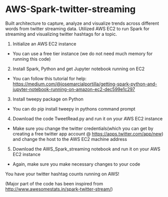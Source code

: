 # AWS-Spark-twitter-streaming
Built architecture to capture, analyze and visualize trends across different words from twitter streaming data. Utilized AWS EC2 to run Spark for streaming and visualizing twitter hashtags for a topic.

1. Initialize an AWS EC2 instance 
 - You can use a free tier instance (we do not need much memory for running this code)


2. Install Spark, Python and get Jupyter notebook running on EC2 
 - You can follow this tutorial for help: https://medium.com/@josemarcialportilla/getting-spark-python-and-jupyter-notebook-running-on-amazon-ec2-dec599e1c297
 

3. Install tweepy package on Python
 - You can do pip install tweepy in pythons command prompt
 

4. Download the code TweetRead.py and run it on your AWS EC2 instance
 - Make sure you change the twitter credentials(which you can get by creating a free twitter app account @ https://apps.twitter.com/app/new) and change the host to the AWS EC2 machine address
 

5. Download the AWS_Spark_streaming notebook and run it on your AWS EC2 instance
 - Again, make sure you make necessary changes to your code
 

You have your twitter hashtag counts running on AWS!

(Major part of the code has been inspired from http://www.awesomestats.in/spark-twitter-stream/)
